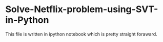 # Solve-Netflix-problem-using-SVT-in-Python
This file is written in ipython notebook which is pretty straight foraward. 
